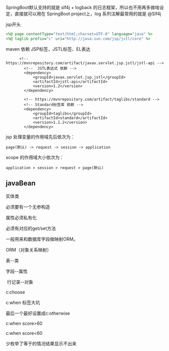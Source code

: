 SpringBoot默认支持的就是 slf4j + logback 的日志框架，所以也不用再多做啥设定，直接就可以用在 SpringBoot project上，log 系列注解最常用的就是 @Slf4j





jsp开头

```jsp
<%@ page contentType="text/html;charset=UTF-8" language="java" %>
<%@ taglib prefix="c" uri="http://java.sun.com/jsp/jstl/core" %>
```





maven 依赖  JSP标签，JSTL标签、EL表达

```
      <!-- https://mvnrepository.com/artifact/javax.servlet.jsp.jstl/jstl-api -->
        <!--  JSTL表达式 依赖 -->
        <dependency>
            <groupId>javax.servlet.jsp.jstl</groupId>
            <artifactId>jstl-api</artifactId>
            <version>1.2</version>
        </dependency>

        <!-- https://mvnrepository.com/artifact/taglibs/standard -->
        <!-- Standard标签库 依赖 -->
        <dependency>
            <groupId>taglibs</groupId>
            <artifactId>standard</artifactId>
            <version>1.1.2</version>
        </dependency>
```



jsp 处理变量的作用域先后依次为：

```
page(默认) -> request -> session -> application
```

 scope 的作用域大小依次为：

```
application > session > request > page(默认)
```



## javaBean

实体类

必须要有一个无参构造

属性必须私有化

必须有对应的get/set方法

一般用来和数据库字段做映射ORM。

ORM（对象关系映射）

表--类

字段--属性

​	行记录--对象



c:choose

c:when 标签大坑

最后一个最好设置成c:otherwise

c:when score>60

c:when score<60

少枚举了等于的情况结果显示不出来